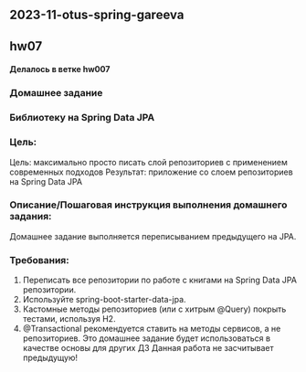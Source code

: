 ## 2023-11-otus-spring-gareeva
## hw07
#### Делалось в ветке hw007
### Домашнее задание
### Библиотеку на Spring Data JPA

### Цель:
Цель: максимально просто писать слой репозиториев с применением современных подходов
Результат: приложение со слоем репозиториев на Spring Data JPA


### Описание/Пошаговая инструкция выполнения домашнего задания:
Домашнее задание выполняется переписыванием предыдущего на JPA.
### Требования:

1. Переписать все репозитории по работе с книгами на Spring Data JPA репозитории.
2. Используйте spring-boot-starter-data-jpa.
3. Кастомные методы репозиториев (или с хитрым @Query) покрыть тестами, используя H2.
4. @Transactional рекомендуется ставить на методы сервисов, а не репозиториев.
Это домашнее задание будет использоваться в качестве основы для других ДЗ
Данная работа не засчитывает предыдущую!